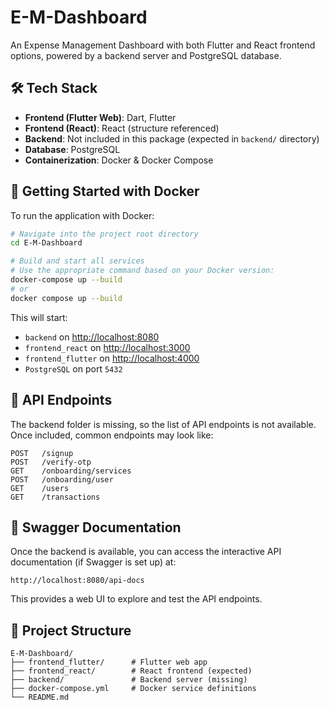 # E-M-Dashboard

An Expense Management Dashboard with both Flutter and React frontend options, powered by a backend server and PostgreSQL database.

## 🛠 Tech Stack

- **Frontend (Flutter Web)**: Dart, Flutter
- **Frontend (React)**: React (structure referenced)
- **Backend**: Not included in this package (expected in `backend/` directory)
- **Database**: PostgreSQL
- **Containerization**: Docker & Docker Compose

## 🚀 Getting Started with Docker

To run the application with Docker:

```bash
# Navigate into the project root directory
cd E-M-Dashboard

# Build and start all services
# Use the appropriate command based on your Docker version:
docker-compose up --build
# or
docker compose up --build
```

This will start:
- `backend` on [http://localhost:8080](http://localhost:8080)
- `frontend_react` on [http://localhost:3000](http://localhost:3000)
- `frontend_flutter` on [http://localhost:4000](http://localhost:4000)
- `PostgreSQL` on port `5432`

## 📡 API Endpoints

The backend folder is missing, so the list of API endpoints is not available. Once included, common endpoints may look like:

```
POST   /signup
POST   /verify-otp
GET    /onboarding/services
POST   /onboarding/user
GET    /users
GET    /transactions
```

## 📘 Swagger Documentation

Once the backend is available, you can access the interactive API documentation (if Swagger is set up) at:

```
http://localhost:8080/api-docs
```

This provides a web UI to explore and test the API endpoints.

## 📂 Project Structure

```
E-M-Dashboard/
├── frontend_flutter/      # Flutter web app
├── frontend_react/        # React frontend (expected)
├── backend/               # Backend server (missing)
├── docker-compose.yml     # Docker service definitions
└── README.md
```

